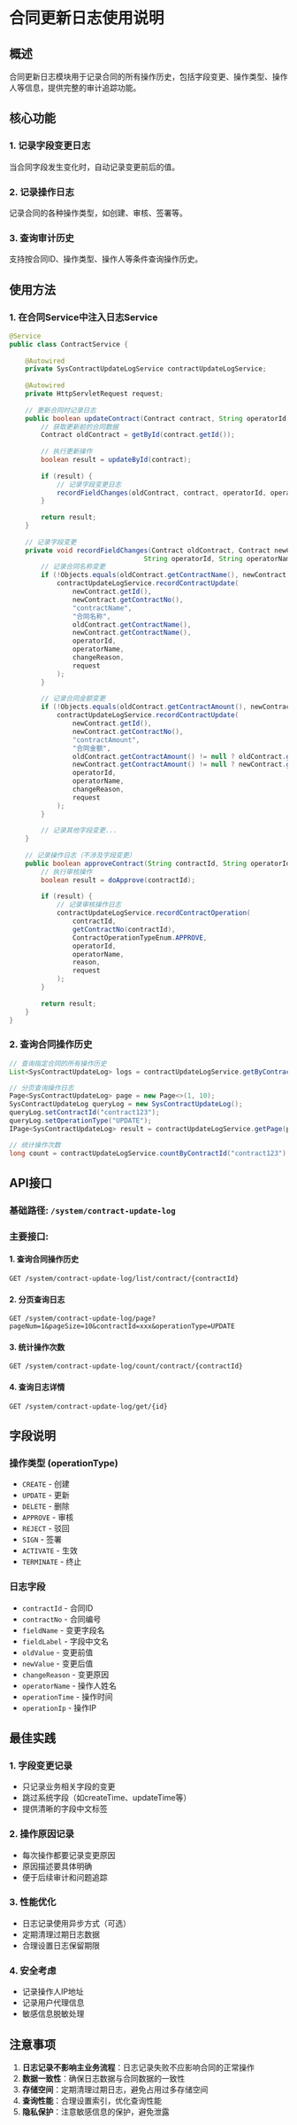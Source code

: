 # 合同更新日志使用说明

## 概述
合同更新日志模块用于记录合同的所有操作历史，包括字段变更、操作类型、操作人等信息，提供完整的审计追踪功能。

## 核心功能

### 1. 记录字段变更日志
当合同字段发生变化时，自动记录变更前后的值。

### 2. 记录操作日志
记录合同的各种操作类型，如创建、审核、签署等。

### 3. 查询审计历史
支持按合同ID、操作类型、操作人等条件查询操作历史。

## 使用方法

### 1. 在合同Service中注入日志Service

```java
@Service
public class ContractService {
    
    @Autowired
    private SysContractUpdateLogService contractUpdateLogService;
    
    @Autowired
    private HttpServletRequest request;
    
    // 更新合同时记录日志
    public boolean updateContract(Contract contract, String operatorId, String operatorName, String changeReason) {
        // 获取更新前的合同数据
        Contract oldContract = getById(contract.getId());
        
        // 执行更新操作
        boolean result = updateById(contract);
        
        if (result) {
            // 记录字段变更日志
            recordFieldChanges(oldContract, contract, operatorId, operatorName, changeReason);
        }
        
        return result;
    }
    
    // 记录字段变更
    private void recordFieldChanges(Contract oldContract, Contract newContract, 
                                  String operatorId, String operatorName, String changeReason) {
        // 记录合同名称变更
        if (!Objects.equals(oldContract.getContractName(), newContract.getContractName())) {
            contractUpdateLogService.recordContractUpdate(
                newContract.getId(),
                newContract.getContractNo(),
                "contractName",
                "合同名称",
                oldContract.getContractName(),
                newContract.getContractName(),
                operatorId,
                operatorName,
                changeReason,
                request
            );
        }
        
        // 记录合同金额变更
        if (!Objects.equals(oldContract.getContractAmount(), newContract.getContractAmount())) {
            contractUpdateLogService.recordContractUpdate(
                newContract.getId(),
                newContract.getContractNo(),
                "contractAmount",
                "合同金额",
                oldContract.getContractAmount() != null ? oldContract.getContractAmount().toString() : "",
                newContract.getContractAmount() != null ? newContract.getContractAmount().toString() : "",
                operatorId,
                operatorName,
                changeReason,
                request
            );
        }
        
        // 记录其他字段变更...
    }
    
    // 记录操作日志（不涉及字段变更）
    public boolean approveContract(String contractId, String operatorId, String operatorName, String reason) {
        // 执行审核操作
        boolean result = doApprove(contractId);
        
        if (result) {
            // 记录审核操作日志
            contractUpdateLogService.recordContractOperation(
                contractId,
                getContractNo(contractId),
                ContractOperationTypeEnum.APPROVE,
                operatorId,
                operatorName,
                reason,
                request
            );
        }
        
        return result;
    }
}
```

### 2. 查询合同操作历史

```java
// 查询指定合同的所有操作历史
List<SysContractUpdateLog> logs = contractUpdateLogService.getByContractId("contract123");

// 分页查询操作日志
Page<SysContractUpdateLog> page = new Page<>(1, 10);
SysContractUpdateLog queryLog = new SysContractUpdateLog();
queryLog.setContractId("contract123");
queryLog.setOperationType("UPDATE");
IPage<SysContractUpdateLog> result = contractUpdateLogService.getPage(page, queryLog);

// 统计操作次数
long count = contractUpdateLogService.countByContractId("contract123");
```

## API接口

### 基础路径: `/system/contract-update-log`

### 主要接口:

#### 1. 查询合同操作历史
```
GET /system/contract-update-log/list/contract/{contractId}
```

#### 2. 分页查询日志
```
GET /system/contract-update-log/page?pageNum=1&pageSize=10&contractId=xxx&operationType=UPDATE
```

#### 3. 统计操作次数
```
GET /system/contract-update-log/count/contract/{contractId}
```

#### 4. 查询日志详情
```
GET /system/contract-update-log/get/{id}
```

## 字段说明

### 操作类型 (operationType)
- `CREATE` - 创建
- `UPDATE` - 更新
- `DELETE` - 删除
- `APPROVE` - 审核
- `REJECT` - 驳回
- `SIGN` - 签署
- `ACTIVATE` - 生效
- `TERMINATE` - 终止

### 日志字段
- `contractId` - 合同ID
- `contractNo` - 合同编号
- `fieldName` - 变更字段名
- `fieldLabel` - 字段中文名
- `oldValue` - 变更前值
- `newValue` - 变更后值
- `changeReason` - 变更原因
- `operatorName` - 操作人姓名
- `operationTime` - 操作时间
- `operationIp` - 操作IP

## 最佳实践

### 1. 字段变更记录
- 只记录业务相关字段的变更
- 跳过系统字段（如createTime、updateTime等）
- 提供清晰的字段中文标签

### 2. 操作原因记录
- 每次操作都要记录变更原因
- 原因描述要具体明确
- 便于后续审计和问题追踪

### 3. 性能优化
- 日志记录使用异步方式（可选）
- 定期清理过期日志数据
- 合理设置日志保留期限

### 4. 安全考虑
- 记录操作人IP地址
- 记录用户代理信息
- 敏感信息脱敏处理

## 注意事项

1. **日志记录不影响主业务流程**：日志记录失败不应影响合同的正常操作
2. **数据一致性**：确保日志数据与合同数据的一致性
3. **存储空间**：定期清理过期日志，避免占用过多存储空间
4. **查询性能**：合理设置索引，优化查询性能
5. **隐私保护**：注意敏感信息的保护，避免泄露 